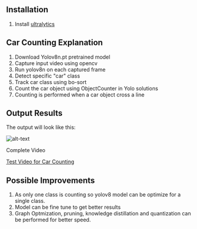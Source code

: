 ## Installation
1. Install [ultralytics](https://docs.ultralytics.com/quickstart/)
## Car Counting Explanation
1. Download Yolov8n.pt pretrained model
2. Capture input video using opencv
3. Run yolov8n on each captured frame
4. Detect specific "car" class
5. Track car class using bo-sort
6. Count the car object using ObjectCounter in Yolo solutions
7. Counting is performed when a car object cross a line

## Output Results
The output will look like this:

![alt-text](car_counting_output2.gif)

Complete Video

[Test Video for Car Counting](https://drive.google.com/file/d/1tP2ApawUHPl-GSNfUpedpxcTbQWaMGHB/view?usp=sharing)

## Possible Improvements
1. As only one class is counting so yolov8 model can be optimize for a single class.
2. Model can be fine tune to get better results
3. Graph Optmization, pruning, knowledge distillation and quantization can be performed for better speed.
